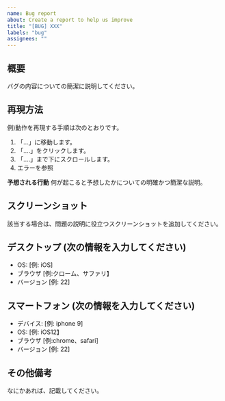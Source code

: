 ```yaml
---
name: Bug report
about: Create a report to help us improve
title: "[BUG] XXX"
labels: "bug"
assignees: ""
---
```


## 概要

バグの内容についての簡潔に説明してください。

## 再現方法

例)動作を再現する手順は次のとおりです。

1. 「...」に移動します。
2. 「....」をクリックします。
3. 「....」まで下にスクロールします。
4. エラーを参照

**予想される行動**
何が起こると予想したかについての明確かつ簡潔な説明。

## スクリーンショット

該当する場合は、問題の説明に役立つスクリーンショットを追加してください。

## デスクトップ (次の情報を入力してください)

- OS: [例: iOS]
- ブラウザ [例:クローム、サファリ】
- バージョン [例: 22]

## スマートフォン (次の情報を入力してください)

- デバイス: [例: iphone 9]
- OS: [例: iOS12】
- ブラウザ [例:chrome、safari]
- バージョン [例: 22]

## その他備考

なにかあれば、記載してください。
